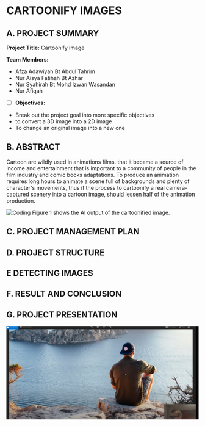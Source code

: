 # CARTOONIFY IMAGES

## A. PROJECT SUMMARY

**Project Title:** Cartoonify image

**Team Members:** 
-  Afza Adawiyah Bt Abdul Tahrim
- Nur Aisya Fatihah Bt Azhar
- Nur Syahirah Bt Mohd Izwan Wasandan
- Nur Afiqah 


- [ ] **Objectives:**
- Break out the project goal into more specific objectives
- to convert a 3D image into a 2D image
- To change an original image into a new one


##  B. ABSTRACT 

Cartoon are wildly used in animations films. that it became a source of income and entertainment that is important to a community of people in the film industry and comic books adaptations. To produce an animation requires long hours to animate a scene full of backgrounds and plenty of character's movements, thus if the process to cartoonify a real camera-captured scenery into a cartoon image, should lessen half of the animation production.


![Coding](https://miro.medium.com/max/1400/1*DDVhh51c4i2-4L5L4vEqxw.png)
Figure 1 shows the AI output of the cartoonified image.


## C.  PROJECT MANAGEMENT PLAN



## D.   PROJECT STRUCTURE


## E   DETECTING IMAGES

## F.  RESULT AND CONCLUSION


## G.   PROJECT PRESENTATION 


[![demo](https://github.com/AfzaAdaw/Artificial-Intelligence-Project/blob/main/videothumbnail.png)](https://www.youtube.com/watch?v=gk1Mw4IPrzo "demo")




